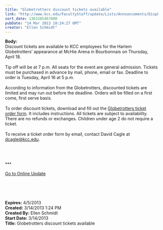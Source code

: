 ```yaml
---
title: "Globetrotters discount tickets available"
link: "http://www.kcc.edu/FacultyStaff/update/Lists/Announcements/DispForm.aspx?ID=1022"
sort_date: 1363285467000
pubDate: "14 Mar 2013 18:24:27 GMT"
creator: "Ellen Schmidt"
---
```


<div><b>Body:</b> <div class="ExternalClass4B6A8BC72F344ABBA94BF0E3D181519B">
<div>Discount tickets are available to KCC employees for the Harlem Globetrotters’ appearance at McHie Arena in Bourbonnais on Thursday, April 18.</div>
<div> </div>
<div>Tip off will be at 7 p.m. All seats for the event are general admission. Tickets must be purchased in advance by mail, phone, email or fax. Deadline to order is Tuesday, April 16 at 5 p.m. </div>
<div> </div>
<div>According to information from the Globetrotters, discounted tickets are limited and may run out before the deadline. Orders will be filled on a first come, first serve basis.</div>
<div> </div>
<div>To order discount tickets, download and fill out the <a href="/FacultyStaff/departments/hr/Documents/GlobetrottersBourbonnaisdisctickets.pdf">Globetrotters ticket order form</a>. It includes instructions. All tickets are subject to availability. There are no refunds or exchanges. Children under age 2 do not require a ticket.<br /></div>
<div> </div>
<div>To receive a ticket order form by email, contact David Cagle at <a href="mailto:dcagle@kcc.edu">dcagle@kcc.edu</a>.</div>
<div> </div>
<div>
<div>
<div>
<div> </div>
<div>
<div>
<div> </div>
<div>
<p>***</p>
<p><a href="/FacultyStaff/update/Pages/dailyupdate.aspx">Go to Online Update</a></p>
<p><br /></p></div></div></div></div></div></div>
<div> </div>
<div> </div></div></div>
<div><b>Expires:</b> 4/5/2013</div>
<div><b>Created:</b> 3/14/2013 1:24 PM</div>
<div><b>Created By:</b> Ellen Schmidt</div>
<div><b>Start Date:</b> 3/14/2013</div>
<div><b>Title:</b> Globetrotters discount tickets available</div>
